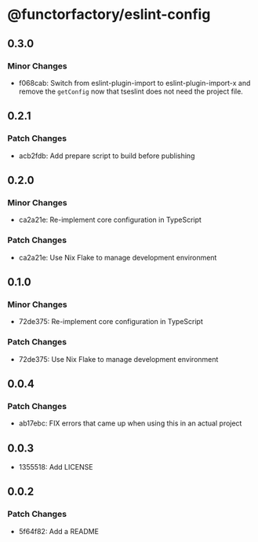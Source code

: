 # @functorfactory/eslint-config

## 0.3.0

### Minor Changes

- f068cab: Switch from eslint-plugin-import to eslint-plugin-import-x and
  remove the `getConfig` now that tseslint does not need the project
  file.

## 0.2.1

### Patch Changes

- acb2fdb: Add prepare script to build before publishing

## 0.2.0

### Minor Changes

- ca2a21e: Re-implement core configuration in TypeScript

### Patch Changes

- ca2a21e: Use Nix Flake to manage development environment

## 0.1.0

### Minor Changes

- 72de375: Re-implement core configuration in TypeScript

### Patch Changes

- 72de375: Use Nix Flake to manage development environment

## 0.0.4

### Patch Changes

- ab17ebc: FIX errors that came up when using this in an actual project

## 0.0.3

- 1355518: Add LICENSE

## 0.0.2

### Patch Changes

- 5f64f82: Add a README
